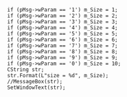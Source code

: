 
	if (pMsg->wParam == '1') m_Size = 1;
	if (pMsg->wParam == '2') m_Size = 2;
	if (pMsg->wParam == '3') m_Size = 3;
	if (pMsg->wParam == '4') m_Size = 4;
	if (pMsg->wParam == '5') m_Size = 5;
	if (pMsg->wParam == '6') m_Size = 6;
	if (pMsg->wParam == '7') m_Size = 7;
	if (pMsg->wParam == '8') m_Size = 8;
	if (pMsg->wParam == '9') m_Size = 9;
	if (pMsg->wParam == '0') m_Size = 10;
	CString str;
	str.Format(L"size = %d", m_Size);
	//MessageBox(str);
	SetWindowText(str);
